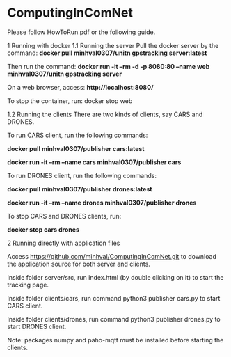 # ComputingInComNet

Please follow HowToRun.pdf or the following guide.

1 Running with docker
1.1 Running the server
Pull the docker server by the command:
**docker pull minhval0307/unitn gpstracking server:latest**

Then run the command:
**docker run -it –rm -d -p 8080:80 –name web minhval0307/unitn gpstracking server**

On a web browser, access: **http://localhost:8080/**

To stop the container, run: docker stop web

1.2 Running the clients
There are two kinds of clients, say CARS and DRONES.

To run CARS client, run the following commands:

**docker pull minhval0307/publisher cars:latest**

**docker run -it –rm –name cars minhval0307/publisher cars**

To run DRONES client, run the following commands:

**docker pull minhval0307/publisher drones:latest**

**docker run -it –rm –name drones minhval0307/publisher drones**

To stop CARS and DRONES clients, run:

**docker stop cars drones**


2 Running directly with application files

Access https://github.com/minhval/ComputingInComNet.git to download the application source for both
server and clients.

Inside folder server/src, run index.html (by double clicking on it) to start the tracking page.

Inside folder clients/cars, run command python3 publisher cars.py to start CARS client.

Inside folder clients/drones, run command python3 publisher drones.py to start DRONES client.

Note: packages numpy and paho-mqtt must be installed before starting the clients.
